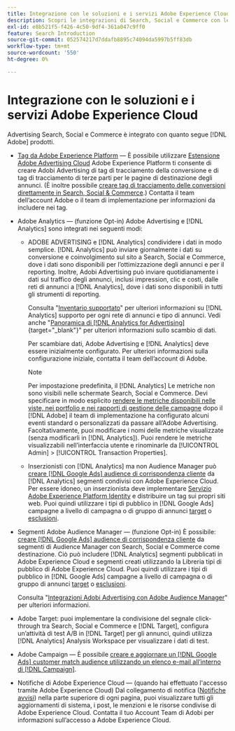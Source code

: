 ```yaml
---
title: Integrazione con le soluzioni e i servizi Adobe Experience Cloud
description: Scopri le integrazioni di Search, Social e Commerce con le soluzioni e i servizi Adobe Experience Cloud.
exl-id: e8b521f5-f426-4c50-9df4-361a047c9ff0
feature: Search Introduction
source-git-commit: 052574217d7ddafb8895c74094da5997b5ff83db
workflow-type: tm+mt
source-wordcount: '550'
ht-degree: 0%

---
```


# Integrazione con le soluzioni e i servizi Adobe Experience Cloud

Advertising Search, Social e Commerce è integrato con quanto segue [!DNL Adobe] prodotti.

* [Tag da Adobe Experience Platform](https://experienceleague.adobe.com/docs/experience-platform/tags/extensions/client/overview.html) — È possibile utilizzare [Estensione Adobe Advertising Cloud](https://exchange.adobe.com/apps/ec/100155) Adobe Experience Platform ti consente di creare Adobi Advertising di tag di tracciamento della conversione e di tag di tracciamento di terze parti per le pagine di destinazione degli annunci. (È inoltre possibile [creare tag di tracciamento delle conversioni direttamente in Search, Social &amp; Commerce](/help/search-social-commerce/tools/conversion-tag-generate.md).) Contatta il team dell’account Adobe o il team di implementazione per informazioni da includere nei tag.

* Adobe Analytics — (funzione Opt-in) Adobe Advertising e [!DNL Analytics] sono integrati nei seguenti modi:

   * ADOBE ADVERTISING e [!DNL Analytics] condividere i dati in modo semplice. [!DNL Analytics] può inviare giornalmente i dati su conversione e coinvolgimento sul sito a Search, Social e Commerce, dove i dati sono disponibili per l’ottimizzazione degli annunci e per il reporting. Inoltre, Adobi Advertising può inviare quotidianamente i dati sul traffico degli annunci, inclusi impression, clic e costi, dalle reti di annunci a [!DNL Analytics], dove i dati sono disponibili in tutti gli strumenti di reporting.

     Consulta &quot;[Inventario supportato](/help/search-social-commerce/introduction/supported-inventory.md)&quot; per ulteriori informazioni su [!DNL Analytics] supporto per ogni rete di annunci e tipo di annunci. Vedi anche &quot;[Panoramica di [!DNL Analytics for Advertising]](https://experienceleague.adobe.com/docs/advertising/integrations/analytics/overview.html){target="_blank"}&quot; per ulteriori informazioni sullo scambio di dati.

     Per scambiare dati, Adobe Advertising e [!DNL Analytics] deve essere inizialmente configurato. Per ulteriori informazioni sulla configurazione iniziale, contatta il team dell’account di Adobe.

     >[!NOTE]
     >
     >Per impostazione predefinita, il [!DNL Analytics] Le metriche non sono visibili nelle schermate Search, Social e Commerce. Devi specificare in modo esplicito [rendere le metriche disponibili nelle viste, nei portfolio e nei rapporti di gestione delle campagne](/help/search-social-commerce/admin/transaction-properties/transaction-property-about.md) dopo il [!DNL Adobe] il team di implementazione ha configurato alcuni eventi standard o personalizzati da passare all’Adobe Advertising. Facoltativamente, puoi modificare i nomi delle metriche visualizzate (senza modificarli in [!DNL Analytics]). Puoi rendere le metriche visualizzabili nell’interfaccia utente e rinominarle da [!UICONTROL Admin] > [!UICONTROL Transaction Properties].

   * Inserzionisti con [!DNL Analytics] ma non Audience Manager può [creare [!DNL Google Ads] audience di corrispondenza cliente](/help/search-social-commerce/campaign-management/campaigns/google-audience-from-adobe-audience.md) da [!DNL Analytics] segmenti condivisi con Adobe Experience Cloud. Per essere idoneo, un inserzionista deve implementare [Servizio Adobe Experience Platform Identity](https://experienceleague.adobe.com/docs/id-service/using/home.html) e distribuire un tag sui propri siti web. Puoi quindi utilizzare i tipi di pubblico in [!DNL Google Ads] campagne a livello di campagna o di gruppo di annunci [target](/help/search-social-commerce/campaign-management/campaigns/audience-targets-manage.md) o [esclusioni](/help/search-social-commerce/campaign-management/campaigns/audience-exclusions-manage.md).

* Segmenti Adobe Audience Manager — (funzione Opt-in) È possibile: [creare [!DNL Google Ads] audience di corrispondenza cliente](/help/search-social-commerce/campaign-management/campaigns/google-audience-from-adobe-audience.md) da segmenti di Audience Manager con Search, Social e Commerce come destinazione. Ciò può includere [!DNL Analytics] segmenti pubblicati in Adobe Experience Cloud e segmenti creati utilizzando la Libreria tipi di pubblico di Adobe Experience Cloud. Puoi quindi utilizzare i tipi di pubblico in [!DNL Google Ads] campagne a livello di campagna o di gruppo di annunci [target](/help/search-social-commerce/campaign-management/campaigns/audience-targets-manage.md) o [esclusioni](/help/search-social-commerce/campaign-management/campaigns/audience-exclusions-manage.md).

  Consulta &quot;[Integrazioni Adobi Advertising con Adobe Audience Manager](https://experienceleague.adobe.com/docs/advertising/integrations/audience-manager/overview.html)&quot; per ulteriori informazioni.

* Adobe Target: puoi implementare la condivisione del segnale click-through tra Search, Social e Commerce e [!DNL Target], configura un’attività di test A/B in [!DNL Target] per gli annunci, quindi utilizza [!DNL Analytics] Analysis Workspace per visualizzare i dati di test.

* Adobe Campaign — È possibile [creare e aggiornare un [!DNL Google Ads] customer match audience utilizzando un elenco e-mail all’interno di [!DNL Campaign]](/help/search-social-commerce/campaign-management/campaigns/google-audience-from-campaign-email-list.md).

* Notifiche di Adobe Experience Cloud — (quando hai effettuato l&#39;accesso tramite Adobe Experience Cloud) Dal collegamento di notifica ([Notifiche avvisi](/help/search-social-commerce/assets/notifications-panel.png "Notifiche avvisi")) nella parte superiore di ogni pagina, puoi visualizzare tutti gli aggiornamenti di sistema, i post, le menzioni e le risorse condivise di Adobe Experience Cloud. Contatta il tuo Account Team di Adobi per informazioni sull’accesso a Adobe Experience Cloud.
